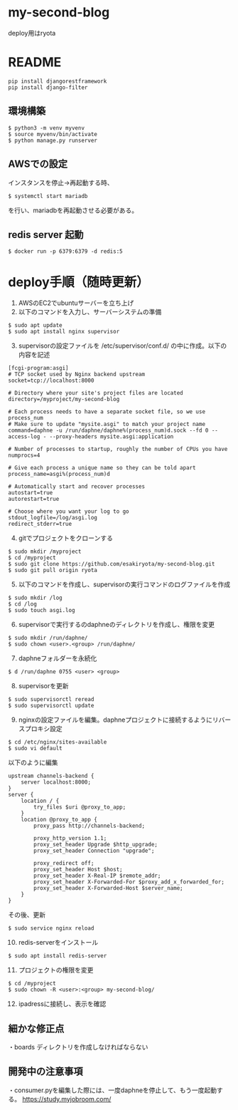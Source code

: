 # my-second-blog
deploy用はryota

# README
```
pip install djangorestframework
pip install django-filter
```

## 環境構築

```
$ python3 -m venv myvenv
$ source myvenv/bin/activate
$ python manage.py runserver
```

## AWSでの設定
インスタンスを停止→再起動する時、
```
$ systemctl start mariadb
```
を行い、mariadbを再起動させる必要がある。


## redis server 起動
```
$ docker run -p 6379:6379 -d redis:5
```

# deploy手順（随時更新）

1. AWSのEC2でubuntuサーバーを立ち上げ
2. 以下のコマンドを入力し、サーバーシステムの準備
```
$ sudo apt update
$ sudo apt install nginx supervisor
```

3. supervisorの設定ファイルを /etc/supervisor/conf.d/ の中に作成。以下の内容を記述
```
[fcgi-program:asgi]
# TCP socket used by Nginx backend upstream
socket=tcp://localhost:8000

# Directory where your site's project files are located
directory=/myproject/my-second-blog

# Each process needs to have a separate socket file, so we use process_num
# Make sure to update "mysite.asgi" to match your project name
command=daphne -u /run/daphne/daphne%(process_num)d.sock --fd 0 --access-log - --proxy-headers mysite.asgi:application

# Number of processes to startup, roughly the number of CPUs you have
numprocs=4

# Give each process a unique name so they can be told apart
process_name=asgi%(process_num)d

# Automatically start and recover processes
autostart=true
autorestart=true

# Choose where you want your log to go
stdout_logfile=/log/asgi.log
redirect_stderr=true
```
4. gitでプロジェクトをクローンする
```
$ sudo mkdir /myproject
$ cd /myproject
$ sudo git clone https://github.com/esakiryota/my-second-blog.git
$ sudo git pull origin ryota
```

5. 以下のコマンドを作成し、supervisorの実行コマンドのログファイルを作成
```
$ sudo mkdir /log
$ cd /log
$ sudo touch asgi.log
```

6. supervisorで実行するのdaphneのディレクトリを作成し、権限を変更
```
$ sudo mkdir /run/daphne/
$ sudo chown <user>.<group> /run/daphne/
```

7. daphneフォルダーを永続化
```
$ d /run/daphne 0755 <user> <group>
```

8. supervisorを更新
```
$ sudo supervisorctl reread
$ sudo supervisorctl update
```

9. nginxの設定ファイルを編集。daphneプロジェクトに接続するようにリバースプロキシ設定
```
$ cd /etc/nginx/sites-available
$ sudo vi default
```
以下のように編集
```
upstream channels-backend {
    server localhost:8000;
}
server {
    location / {
        try_files $uri @proxy_to_app;
    }
    location @proxy_to_app {
        proxy_pass http://channels-backend;

        proxy_http_version 1.1;
        proxy_set_header Upgrade $http_upgrade;
        proxy_set_header Connection "upgrade";

        proxy_redirect off;
        proxy_set_header Host $host;
        proxy_set_header X-Real-IP $remote_addr;
        proxy_set_header X-Forwarded-For $proxy_add_x_forwarded_for;
        proxy_set_header X-Forwarded-Host $server_name;
    }
}
```
その後、更新
```
$ sudo service nginx reload
```

10. redis-serverをインストール
```
$ sudo apt install redis-server
```

11. プロジェクトの権限を変更
```
$ cd /myproject
$ sudo chown -R <user>:<group> my-second-blog/
```

12. ipadressに接続し、表示を確認

## 細かな修正点
・boards ディレクトリを作成しなければならない


## 開発中の注意事項
・consumer.pyを編集した際には、一度daphneを停止して、もう一度起動する。
https://study.myjobroom.com/





